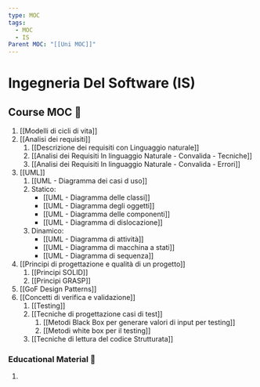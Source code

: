 ```yaml
---
type: MOC
tags:
  - MOC
  - IS
Parent MOC: "[[Uni MOC]]"
---
```

# Ingegneria Del Software (IS)

## Course MOC  📒
1. [[Modelli di cicli  di vita]]
2. [[Analisi dei requisiti]]
	1. [[Descrizione dei requisiti con Linguaggio naturale]]
	2. [[Analisi dei Requisiti  In linguaggio Naturale - Convalida - Tecniche]]
	3. [[Analisi dei Requisiti  In linguaggio Naturale - Convalida - Errori]]
3. [[UML]]
	1.  [[UML - Diagramma dei casi d uso]]
	2. Statico: 
		- [[UML - Diagramma delle classi]]
		- [[UML - Diagramma degli oggetti]]
		- [[UML - Diagramma delle componenti]]
		- [[UML - Diagramma di dislocazione]]
	3. Dinamico:
		- [[UML - Diagramma di attività]]
		- [[UML - Diagramma di macchina a stati]]
		- [[UML - Diagramma di sequenza]]
4. [[Principi di progettazione e qualità di un progetto]]
	1. [[Principi SOLID]]
	2. [[Principi GRASP]]
5. [[GoF Design Patterns]]
6. [[Concetti di verifica e validazione]]
	1. [[Testing]]
	2. [[Tecniche di progettazione casi di test]]
		1. [[Metodi Black Box per generare valori di input per testing]]
		2. [[Metodi white box per il testing]]
	3. [[Tecniche di lettura del codice Strutturata]]



### Educational Material 🧱
1. 

